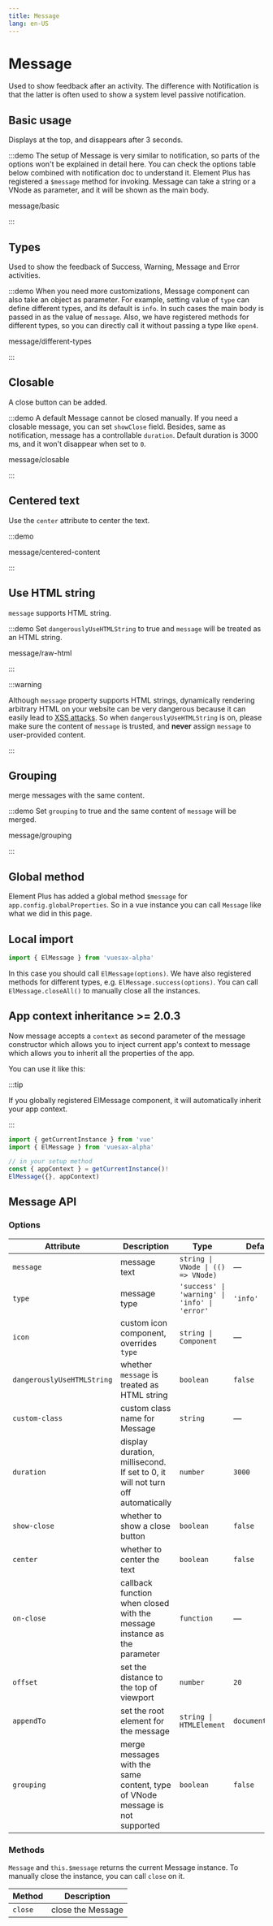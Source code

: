 ```yaml
---
title: Message
lang: en-US
---
```


# Message

Used to show feedback after an activity. The difference with Notification is that the latter is often used to show a system level passive notification.

## Basic usage

Displays at the top, and disappears after 3 seconds.

:::demo The setup of Message is very similar to notification, so parts of the options won't be explained in detail here. You can check the options table below combined with notification doc to understand it. Element Plus has registered a `$message` method for invoking. Message can take a string or a VNode as parameter, and it will be shown as the main body.

message/basic

:::

## Types

Used to show the feedback of Success, Warning, Message and Error activities.

:::demo When you need more customizations, Message component can also take an object as parameter. For example, setting value of `type` can define different types, and its default is `info`. In such cases the main body is passed in as the value of `message`. Also, we have registered methods for different types, so you can directly call it without passing a type like `open4`.

message/different-types

:::

## Closable

A close button can be added.

:::demo A default Message cannot be closed manually. If you need a closable message, you can set `showClose` field. Besides, same as notification, message has a controllable `duration`. Default duration is 3000 ms, and it won't disappear when set to `0`.

message/closable

:::

## Centered text

Use the `center` attribute to center the text.

:::demo

message/centered-content

:::

## Use HTML string

`message` supports HTML string.

:::demo Set `dangerouslyUseHTMLString` to true and `message` will be treated as an HTML string.

message/raw-html

:::

:::warning

Although `message` property supports HTML strings, dynamically rendering arbitrary HTML on your website can be very dangerous because it can easily lead to [XSS attacks](https://en.wikipedia.org/wiki/Cross-site_scripting). So when `dangerouslyUseHTMLString` is on, please make sure the content of `message` is trusted, and **never** assign `message` to user-provided content.

:::

## Grouping

merge messages with the same content.

:::demo Set `grouping` to true and the same content of `message` will be merged.

message/grouping

:::

## Global method

Element Plus has added a global method `$message` for `app.config.globalProperties`. So in a vue instance you can call `Message` like what we did in this page.

## Local import

```ts
import { ElMessage } from 'vuesax-alpha'
```

In this case you should call `ElMessage(options)`. We have also registered methods for different types, e.g. `ElMessage.success(options)`. You can call `ElMessage.closeAll()` to manually close all the instances.

## App context inheritance <el-tag> >= 2.0.3</el-tag>

Now message accepts a `context` as second parameter of the message constructor which allows you to inject current app's context to message which allows you to inherit all the properties of the app.

You can use it like this:

:::tip

If you globally registered ElMessage component, it will automatically inherit your app context.

:::

```ts
import { getCurrentInstance } from 'vue'
import { ElMessage } from 'vuesax-alpha'

// in your setup method
const { appContext } = getCurrentInstance()!
ElMessage({}, appContext)
```

## Message API

### Options

| Attribute                  | Description                                                                    | Type                                          | Default         |
| -------------------------- | ------------------------------------------------------------------------------ | --------------------------------------------- | --------------- |
| `message`                  | message text                                                                   | `string \| VNode \| (() => VNode)`            | —               |
| `type`                     | message type                                                                   | `'success' \| 'warning' \| 'info' \| 'error'` | `'info'`        |
| `icon`                     | custom icon component, overrides `type`                                        | `string \| Component`                         | —               |
| `dangerouslyUseHTMLString` | whether `message` is treated as HTML string                                    | `boolean`                                     | `false`         |
| `custom-class`             | custom class name for Message                                                  | `string`                                      | —               |
| `duration`                 | display duration, millisecond. If set to 0, it will not turn off automatically | `number`                                      | `3000`          |
| `show-close`               | whether to show a close button                                                 | `boolean`                                     | `false`         |
| `center`                   | whether to center the text                                                     | `boolean`                                     | `false`         |
| `on-close`                 | callback function when closed with the message instance as the parameter       | `function`                                    | —               |
| `offset`                   | set the distance to the top of viewport                                        | `number`                                      | `20`            |
| `appendTo`                 | set the root element for the message                                           | `string \| HTMLElement`                       | `document.body` |
| `grouping`                 | merge messages with the same content, type of VNode message is not supported   | `boolean`                                     | `false`         |

### Methods

`Message` and `this.$message` returns the current Message instance. To manually close the instance, you can call `close` on it.

| Method  | Description       |
| ------- | ----------------- |
| `close` | close the Message |
